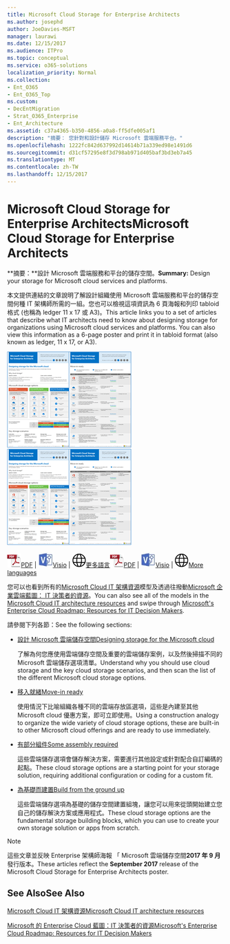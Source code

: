 ```yaml
---
title: Microsoft Cloud Storage for Enterprise Architects
ms.author: josephd
author: JoeDavies-MSFT
manager: laurawi
ms.date: 12/15/2017
ms.audience: ITPro
ms.topic: conceptual
ms.service: o365-solutions
localization_priority: Normal
ms.collection:
- Ent_O365
- Ent_O365_Top
ms.custom:
- DecEntMigration
- Strat_O365_Enterprise
- Ent_Architecture
ms.assetid: c37a4365-b350-4856-a0a8-ff5dfe005af1
description: "摘要： 您針對和設計儲存 Microsoft 雲端服務平台。"
ms.openlocfilehash: 1222fc842d637992d14614b71a339ed98e1491d6
ms.sourcegitcommit: d31cf57295e8f3d798ab971d405baf3bd3eb7a45
ms.translationtype: MT
ms.contentlocale: zh-TW
ms.lasthandoff: 12/15/2017
---
```

# <a name="microsoft-cloud-storage-for-enterprise-architects"></a><span data-ttu-id="e2560-103">Microsoft Cloud Storage for Enterprise Architects</span><span class="sxs-lookup"><span data-stu-id="e2560-103">Microsoft Cloud Storage for Enterprise Architects</span></span>

 <span data-ttu-id="e2560-104">**摘要：**設計 Microsoft 雲端服務和平台的儲存空間。</span><span class="sxs-lookup"><span data-stu-id="e2560-104">**Summary:** Design your storage for Microsoft cloud services and platforms.</span></span>
  
<span data-ttu-id="e2560-p101">本文提供連結的文章說明了解設計組織使用 Microsoft 雲端服務和平台的儲存空間何種 IT 架構師所需的一組。您也可以檢視這項資訊為 6 頁海報和列印 tabloid 格式 (也稱為 ledger 11 x 17 或 A3)。</span><span class="sxs-lookup"><span data-stu-id="e2560-p101">This article links you to a set of articles that describe what IT architects need to know about designing storage for organizations using Microsoft cloud services and platforms. You can also view this information as a 6-page poster and print it in tabloid format (also known as ledger, 11 x 17, or A3).</span></span>
  
<span data-ttu-id="e2560-107">[![Microsoft 雲端儲存模型縮圖影像](images/0d4e2eb9-1109-4b3b-bf9e-2f3eff2e2cc4.png)  
](https://www.microsoft.com/download/details.aspx?id=49552)</span><span class="sxs-lookup"><span data-stu-id="e2560-107">[![Thumb image for Microsoft cloud storage model](images/0d4e2eb9-1109-4b3b-bf9e-2f3eff2e2cc4.png)  
](https://www.microsoft.com/download/details.aspx?id=49552)</span></span>
  
<span data-ttu-id="e2560-108">![PDF 檔案](images/ITPro_Other_PDFicon.png)[PDF](https://go.microsoft.com/fwlink/p/?linkid=842079) | ![Visio 檔案](images/ITPro_Other_VisioIcon.jpg)[Visio](https://go.microsoft.com/fwlink/p/?linkid=842080) | ![請參閱其他語言版本的頁面](images/e16c992d-b0f8-48ae-bf44-db7a9fcaab9e.png)[更多語言](https://www.microsoft.com/download/details.aspx?id=49552)</span><span class="sxs-lookup"><span data-stu-id="e2560-108">![PDF file](images/ITPro_Other_PDFicon.png)[PDF](https://go.microsoft.com/fwlink/p/?linkid=842079) | ![Visio file](images/ITPro_Other_VisioIcon.jpg)[Visio](https://go.microsoft.com/fwlink/p/?linkid=842080) | ![See a page with versions in additional languages](images/e16c992d-b0f8-48ae-bf44-db7a9fcaab9e.png)[More languages](https://www.microsoft.com/download/details.aspx?id=49552)</span></span>
  
<span data-ttu-id="e2560-109">您可以也看到所有的[Microsoft Cloud IT 架構資源](microsoft-cloud-it-architecture-resources.md)模型及透過往撥動[Microsoft 企業雲端藍圖： IT 決策者的資源](https://aka.ms/cloudarchitecture)。</span><span class="sxs-lookup"><span data-stu-id="e2560-109">You can also see all of the models in the [Microsoft Cloud IT architecture resources](microsoft-cloud-it-architecture-resources.md) and swipe through [Microsoft's Enterprise Cloud Roadmap: Resources for IT Decision Makers](https://aka.ms/cloudarchitecture).</span></span>
  
<span data-ttu-id="e2560-110">請參閱下列各節：</span><span class="sxs-lookup"><span data-stu-id="e2560-110">See the following sections:</span></span>
  
- [<span data-ttu-id="e2560-111">設計 Microsoft 雲端儲存空間</span><span class="sxs-lookup"><span data-stu-id="e2560-111">Designing storage for the Microsoft cloud</span></span>](designing-storage-for-the-microsoft-cloud.md)
    
    <span data-ttu-id="e2560-112">了解為何您應使用雲端儲存空間及重要的雲端儲存案例，以及然後掃描不同的 Microsoft 雲端儲存選項清單。</span><span class="sxs-lookup"><span data-stu-id="e2560-112">Understand why you should use cloud storage and the key cloud storage scenarios, and then scan the list of the different Microsoft cloud storage options.</span></span>
    
- [<span data-ttu-id="e2560-113">移入就緒</span><span class="sxs-lookup"><span data-stu-id="e2560-113">Move-in ready</span></span>](move-in-ready.md)
    
    <span data-ttu-id="e2560-114">使用情況下比喻組織各種不同的雲端存放區選項，這些是內建至其他 Microsoft cloud 優惠方案，即可立即使用。</span><span class="sxs-lookup"><span data-stu-id="e2560-114">Using a construction analogy to organize the wide variety of cloud storage options, these are built-in to other Microsoft cloud offerings and are ready to use immediately.</span></span>
    
- [<span data-ttu-id="e2560-115">有部分組件</span><span class="sxs-lookup"><span data-stu-id="e2560-115">Some assembly required</span></span>](some-assembly-required.md)
    
    <span data-ttu-id="e2560-116">這些雲端儲存選項會儲存解決方案，需要進行其他設定或針對配合自訂編碼的起點。</span><span class="sxs-lookup"><span data-stu-id="e2560-116">These cloud storage options are a starting point for your storage solution, requiring additional configuration or coding for a custom fit.</span></span>
    
- [<span data-ttu-id="e2560-117">為基礎而建置</span><span class="sxs-lookup"><span data-stu-id="e2560-117">Build from the ground up</span></span>](build-from-the-ground-up.md)
    
    <span data-ttu-id="e2560-118">這些雲端儲存選項為基礎的儲存空間建置組塊，讓您可以用來從頭開始建立您自己的儲存解決方案或應用程式。</span><span class="sxs-lookup"><span data-stu-id="e2560-118">These cloud storage options are the fundamental storage building blocks, which you can use to create your own storage solution or apps from scratch.</span></span>
    
> [!NOTE]
> <span data-ttu-id="e2560-119">這些文章並反映 Enterprise 架構師海報 「 Microsoft 雲端儲存空間**2017 年 9 月**發行版本。</span><span class="sxs-lookup"><span data-stu-id="e2560-119">These articles reflect the **September 2017** release of the Microsoft Cloud Storage for Enterprise Architects poster.</span></span>
  
## <a name="see-also"></a><span data-ttu-id="e2560-120">See Also</span><span class="sxs-lookup"><span data-stu-id="e2560-120">See Also</span></span>

[<span data-ttu-id="e2560-121">Microsoft Cloud IT 架構資源</span><span class="sxs-lookup"><span data-stu-id="e2560-121">Microsoft Cloud IT architecture resources</span></span>](microsoft-cloud-it-architecture-resources.md)

[<span data-ttu-id="e2560-122">Microsoft 的 Enterprise Cloud 藍圖：IT 決策者的資源</span><span class="sxs-lookup"><span data-stu-id="e2560-122">Microsoft's Enterprise Cloud Roadmap: Resources for IT Decision Makers</span></span>](https://sway.com/FJ2xsyWtkJc2taRD)



